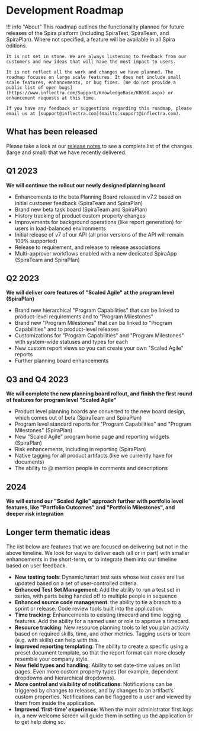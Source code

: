 # Development Roadmap

!!! info "About"
    This roadmap outlines the functionality planned for future releases of the Spira platform (including SpiraTest, SpiraTeam, and SpiraPlan). Where not specified, a feature will be available in all Spira editions.
    
    It is not set in stone. We are always listening to feedback from our customers and new ideas that will have the most impact to users.

    It is not reflect all the work and changes we have planned. The roadmap focuses on large scale features. It does not include small scale features, enhancements, or bug fixes. [We do not provide a public list of open bugs](https://www.inflectra.com/Support/KnowledgeBase/KB698.aspx) or enhancement requests at this time.
    
    If you have any feedback or suggestions regarding this roadmap, please email us at [support@inflectra.com](mailto:support@inflectra.com).

## What has been released
Please take a look at our [release notes](../release-notes-v7) to see a complete list of the changes (large and small) that we have recently delivered.

## Q1 2023
**We will continue the rollout our newly designed planning board**

- Enhancements to the beta Planning Board released in v7.2 based on initial customer feedback (SpiraTeam and SpiraPlan)
- Brand new beta task board (SpiraTeam and SpiraPlan)
- History tracking of product custom property changes
- Improvements for background operations (like report generation) for users in load-balanced environments
- Initial release of v7 of our API (all prior versions of the API will remain 100% supported)
- Release to requirement, and release to release associations
- Multi-approver workflows enabled with a new dedicated SpiraApp (SpiraTeam and SpiraPlan)

## Q2 2023
**We will deliver core features of "Scaled Agile" at the program level (SpiraPlan)**

- Brand new hierarchical "Program Capabilities" that can be linked to product-level requirements and to "Program Milestones"
- Brand new "Program Milestones" that can be linked to "Program Capabilities" and to product-level releases
- Customizations for "Program Capabilities" and "Program Milestones" with system-wide statuses and types for each
- New custom report views so you can create your own "Scaled Agile" reports
- Further planning board enhancements

## Q3 and Q4 2023
**We will complete the new planning board rollout, and finish the first round of features for program level "Scaled Agile"**

- Product level planning boards are converted to the new board design, which comes out of beta (SpiraTeam and SpiraPlan)
- Program level standard reports for "Program Capabilities" and "Program Milestones" (SpiraPlan)
- New "Scaled Agile" program home page and reporting widgets (SpiraPlan)
- Risk enhancements, including in reporting  (SpiraPlan)
- Native tagging for all product artifacts (like we currently have for documents)
- The ability to @ mention people in comments and descriptions

## 2024
**We will extend our "Scaled Agile" approach further with portfolio level features, like "Portfolio Outcomes" and "Portfolio Milestones", and deeper risk integration**


## Longer term thematic ideas
The list below are features that we are focused on delivering but not in the above timeline. We look for ways to deliver each (all or in part) with smaller enhancements in the short-term, or to integrate them into our timeline based on user feedback.

- **New testing tools**: Dynamic/smart test sets whose test cases are live updated based on a set of user-controlled criteria.
- **Enhanced Test Set Management**: Add the ability to run a test set in series, with parts being handed off to multiple people in sequence 
- **Enhanced source code management**: the ability to tie a branch to a sprint or release. Code review tools built into the application.
- **Time tracking**: Enhancements to existing timecard and time logging features. Add the ability for a named user or role to approve a timecard.
- **Resource tracking**: New resource planning tools to let you plan activity based on required skills, time, and other metrics. Tagging users or team (e.g. with skills) can help with this.
- **Improved reporting templating**: The ability to create a specific using a preset document template, so that the report format can more closely resemble your company style.
- **New field types and handling**: Ability to set date-time values on list pages. Even more custom property types (for example, dependent dropdowns and hierarchical dropdowns).
- **More control and visibility of notifications**: Notifications can be triggered by changes to releases, and by changes to an artifact’s custom properties. Notifications can be flagged to a user and viewed by them from inside the application.
- **Improved ‘first-time’ experience**: When the main administrator first logs in, a new welcome screen will guide them in setting up the application or to get help doing so.